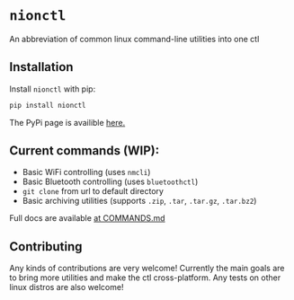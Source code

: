 
# `nionctl`

An abbreviation of common linux command-line utilities into one ctl


## Installation

Install `nionctl` with pip:

```bash
pip install nionctl
```
The PyPi page is availible [here.](https://pypi.org/project/nionctl/)


## Current commands (WIP):

- Basic WiFi controlling (uses `nmcli`)
- Basic Bluetooth controlling (uses `bluetoothctl`)
- `git clone` from url to default directory
- Basic archiving utilities (supports `.zip`, `.tar`, `.tar.gz`, `.tar.bz2`)

Full docs are available [at COMMANDS.md](COMMANDS.md)


## Contributing

Any kinds of contributions are very welcome!
Currently the main goals are to bring more utilities and make the ctl cross-platform. Any tests on other linux distros are also welcome!

